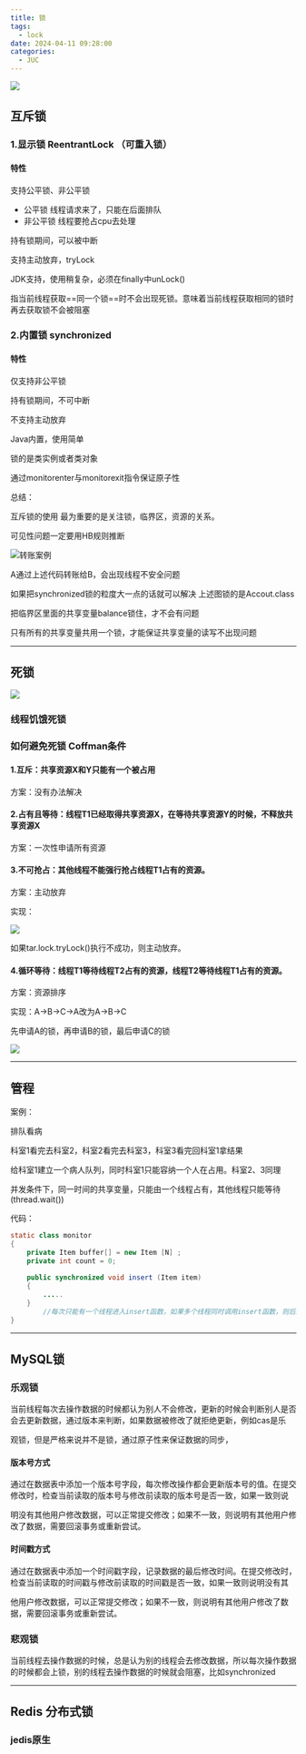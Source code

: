 ```yaml
---
title: 锁
tags: 
  - lock
date: 2024-04-11 09:28:00
categories:	
  - JUC
---
```


![](https://pic-new-1304161434.cos.ap-guangzhou.myqcloud.com/img/202404161446958.png)

## 互斥锁

### 1.显示锁 ReentrantLock （可重入锁）

#### 特性

支持公平锁、非公平锁

- 公平锁 线程请求来了，只能在后面排队
- 非公平锁 线程要抢占cpu去处理

持有锁期间，可以被中断

支持主动放弃，tryLock

JDK支持，使用稍复杂，必须在finally中unLock()

指当前线程获取==同一个锁==时不会出现死锁。意味着当前线程获取相同的锁时再去获取锁不会被阻塞



### 2.内置锁 synchronized

#### 特性

仅支持非公平锁

持有锁期间，不可中断

不支持主动放弃

Java内置，使用简单

锁的是类实例或者类对象

通过monitorenter﻿与monitorexit指令保证原子性



总结：

互斥锁的使用 最为重要的是关注锁，临界区，资源的关系。

可见性问题一定要用HB规则推断

![转账案例](https://pic-new-1304161434.cos.ap-guangzhou.myqcloud.com/img/202404111611477.jpeg)

A通过上述代码转账给B，会出现线程不安全问题

如果把synchronized锁的粒度大一点的话就可以解决 上述图锁的是Accout.class

把临界区里面的共享变量balance锁住，才不会有问题

只有所有的共享变量共用一个锁，才能保证共享变量的读写不出现问题

---

## 死锁

![](https://pic-new-1304161434.cos.ap-guangzhou.myqcloud.com/img/202404121055158.jpeg)

### 线程饥饿死锁





### 如何避免死锁 Coffman条件

#### 1.互斥：共享资源X和Y只能有一个被占用

方案：没有办法解决



#### 2.占有且等待：线程T1已经取得共享资源X，在等待共享资源Y的时候，不释放共享资源X

方案：一次性申请所有资源



#### 3.不可抢占：其他线程不能强行抢占线程T1占有的资源。 

方案：主动放弃

实现：

![](https://pic-new-1304161434.cos.ap-guangzhou.myqcloud.com/img/202404121109340.jpeg)

如果tar.lock.tryLock()执行不成功，则主动放弃。

#### 4.循环等待：线程T1等待线程T2占有的资源，线程T2等待线程T1占有的资源。

方案：资源排序

实现：A->B->C->A改为A->B->C

先申请A的锁，再申请B的锁，最后申请C的锁

![](https://pic-new-1304161434.cos.ap-guangzhou.myqcloud.com/img/202404121112018.jpeg)



---

## 管程

案例：

排队看病

科室1看完去科室2，科室2看完去科室3，科室3看完回科室1拿结果

给科室1建立一个病人队列，同时科室1只能容纳一个人在占用。科室2、3同理

并发条件下，同一时间的共享变量，只能由一个线程占有，其他线程只能等待(thread.wait())

代码：

```java
static class monitor
{
    private Item buffer[] = new Item [N] ;
    private int count = 0;
    
    public synchronized void insert (Item item)
    {
        .....
    }
        //每次只能有一个线程进入insert函数，如果多个线程同时调用insert函数，则后来者需要排队等待
}
```



---

## MySQL锁

### 乐观锁

当前线程每次去操作数据的时候都认为别人不会修改，更新的时候会判断别人是否会去更新数据，通过版本来判断，如果数据被修改了就拒绝更新，例如cas是乐

观锁，但是严格来说并不是锁，通过原子性来保证数据的同步，

#### 版本号方式

通过在数据表中添加一个版本号字段，每次修改操作都会更新版本号的值。在提交修改时，检查当前读取的版本号与修改前读取的版本号是否一致，如果一致则说

明没有其他用户修改数据，可以正常提交修改；如果不一致，则说明有其他用户修改了数据，需要回滚事务或重新尝试。

#### 时间戳方式

通过在数据表中添加一个时间戳字段，记录数据的最后修改时间。在提交修改时，检查当前读取的时间戳与修改前读取的时间戳是否一致，如果一致则说明没有其

他用户修改数据，可以正常提交修改；如果不一致，则说明有其他用户修改了数据，需要回滚事务或重新尝试。



### 悲观锁

当前线程去操作数据的时候，总是认为别的线程会去修改数据，所以每次操作数据的时候都会上锁，别的线程去操作数据的时候就会阻塞，比如synchronized

---

## Redis 分布式锁

### jedis原生

 
